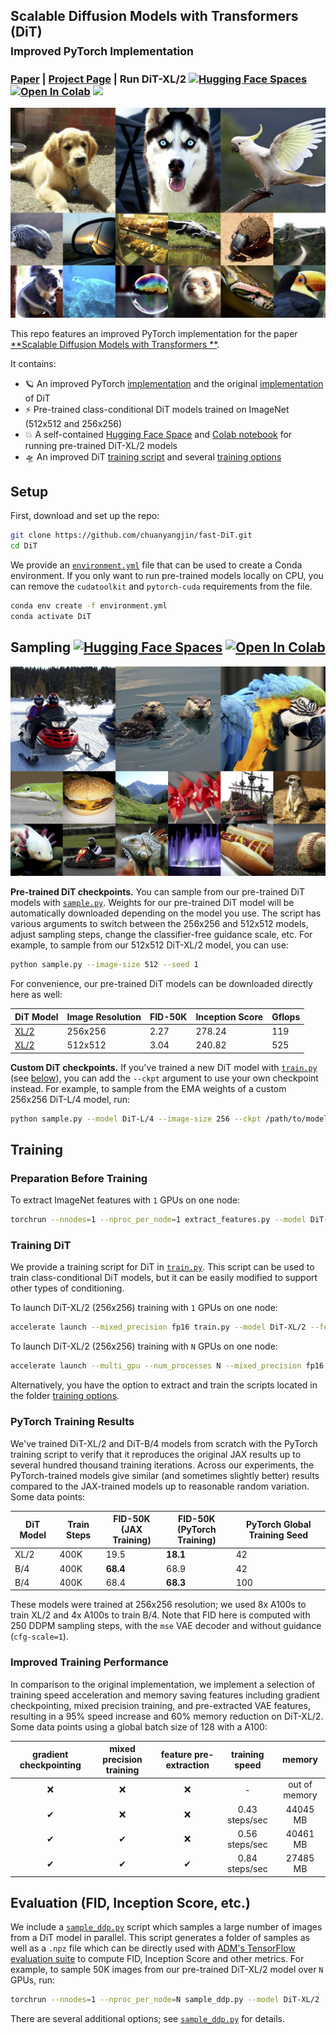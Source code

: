 ## Scalable Diffusion Models with Transformers (DiT)<br><sub>Improved PyTorch Implementation</sub>

### [Paper](http://arxiv.org/abs/2212.09748) | [Project Page](https://www.wpeebles.com/DiT) | Run DiT-XL/2 [![Hugging Face Spaces](https://img.shields.io/badge/%F0%9F%A4%97%20Hugging%20Face-Spaces-blue)](https://huggingface.co/spaces/wpeebles/DiT) [![Open In Colab](https://colab.research.google.com/assets/colab-badge.svg)](http://colab.research.google.com/github/facebookresearch/DiT/blob/main/run_DiT.ipynb) <a href="https://replicate.com/arielreplicate/scalable_diffusion_with_transformers"><img src="https://replicate.com/arielreplicate/scalable_diffusion_with_transformers/badge"></a>

![DiT samples](visuals/sample_grid_0.png)

This repo features an improved PyTorch implementation for the paper [**Scalable Diffusion Models with Transformers
**](https://www.wpeebles.com/DiT).

It contains:

* 🪐 An improved PyTorch [implementation](models.py) and the original [implementation](train_options/models_original.py)
  of DiT
* ⚡️ Pre-trained class-conditional DiT models trained on ImageNet (512x512 and 256x256)
* 💥 A self-contained [Hugging Face Space](https://huggingface.co/spaces/wpeebles/DiT)
  and [Colab notebook](http://colab.research.google.com/github/facebookresearch/DiT/blob/main/run_DiT.ipynb) for running
  pre-trained DiT-XL/2 models
* 🛸 An improved DiT [training script](train.py) and several [training options](train_options)

## Setup

First, download and set up the repo:

```bash
git clone https://github.com/chuanyangjin/fast-DiT.git
cd DiT
```

We provide an [`environment.yml`](environment.yml) file that can be used to create a Conda environment. If you only want
to run pre-trained models locally on CPU, you can remove the `cudatoolkit` and `pytorch-cuda` requirements from the
file.

```bash
conda env create -f environment.yml
conda activate DiT
```

## Sampling [![Hugging Face Spaces](https://img.shields.io/badge/%F0%9F%A4%97%20Hugging%20Face-Spaces-blue)](https://huggingface.co/spaces/wpeebles/DiT) [![Open In Colab](https://colab.research.google.com/assets/colab-badge.svg)](http://colab.research.google.com/github/facebookresearch/DiT/blob/main/run_DiT.ipynb)

![More DiT samples](visuals/sample_grid_1.png)

**Pre-trained DiT checkpoints.** You can sample from our pre-trained DiT models with [`sample.py`](sample.py). Weights
for our pre-trained DiT model will be
automatically downloaded depending on the model you use. The script has various arguments to switch between the 256x256
and 512x512 models, adjust sampling steps, change the classifier-free guidance scale, etc. For example, to sample from
our 512x512 DiT-XL/2 model, you can use:

```bash
python sample.py --image-size 512 --seed 1
```

For convenience, our pre-trained DiT models can be downloaded directly here as well:

| DiT Model                                                             | Image Resolution | FID-50K | Inception Score | Gflops | 
|-----------------------------------------------------------------------|------------------|---------|-----------------|--------|
| [XL/2](https://dl.fbaipublicfiles.com/DiT/models/DiT-XL-2-256x256.pt) | 256x256          | 2.27    | 278.24          | 119    |
| [XL/2](https://dl.fbaipublicfiles.com/DiT/models/DiT-XL-2-512x512.pt) | 512x512          | 3.04    | 240.82          | 525    |

**Custom DiT checkpoints.** If you've trained a new DiT model with [`train.py`](train.py) (see [below](#training-dit)),
you can add the `--ckpt`
argument to use your own checkpoint instead. For example, to sample from the EMA weights of a custom
256x256 DiT-L/4 model, run:

```bash
python sample.py --model DiT-L/4 --image-size 256 --ckpt /path/to/model.pt
```

## Training

### Preparation Before Training

To extract ImageNet features with `1` GPUs on one node:

```bash
torchrun --nnodes=1 --nproc_per_node=1 extract_features.py --model DiT-XL/2 --data-path /path/to/imagenet/train --features-path /path/to/store/features
```

### Training DiT

We provide a training script for DiT in [`train.py`](train.py). This script can be used to train class-conditional
DiT models, but it can be easily modified to support other types of conditioning.

To launch DiT-XL/2 (256x256) training with `1` GPUs on one node:

```bash
accelerate launch --mixed_precision fp16 train.py --model DiT-XL/2 --features-path /path/to/store/features
```

To launch DiT-XL/2 (256x256) training with `N` GPUs on one node:

```bash
accelerate launch --multi_gpu --num_processes N --mixed_precision fp16 train.py --model DiT-XL/2 --features-path /path/to/store/features
```

Alternatively, you have the option to extract and train the scripts located in the
folder [training options](train_options).

### PyTorch Training Results

We've trained DiT-XL/2 and DiT-B/4 models from scratch with the PyTorch training script
to verify that it reproduces the original JAX results up to several hundred thousand training iterations. Across our
experiments, the PyTorch-trained models give
similar (and sometimes slightly better) results compared to the JAX-trained models up to reasonable random variation.
Some data points:

| DiT Model | Train Steps | FID-50K<br> (JAX Training) | FID-50K<br> (PyTorch Training) | PyTorch Global Training Seed |
|-----------|-------------|----------------------------|--------------------------------|------------------------------|
| XL/2      | 400K        | 19.5                       | **18.1**                       | 42                           |
| B/4       | 400K        | **68.4**                   | 68.9                           | 42                           |
| B/4       | 400K        | 68.4                       | **68.3**                       | 100                          |

These models were trained at 256x256 resolution; we used 8x A100s to train XL/2 and 4x A100s to train B/4. Note that FID
here is computed with 250 DDPM sampling steps, with the `mse` VAE decoder and without guidance (`cfg-scale=1`).

### Improved Training Performance

In comparison to the original implementation, we implement a selection of training speed acceleration and memory saving
features including gradient checkpointing, mixed precision training, and pre-extracted VAE features, resulting in a 95%
speed increase and 60% memory reduction on DiT-XL/2. Some data points using a global batch size of 128 with a A100:

| gradient checkpointing | mixed precision training | feature pre-extraction | training speed |    memory     |
|:----------------------:|:------------------------:|:----------------------:|:--------------:|:-------------:|
|           ❌            |            ❌             |           ❌            |       -        | out of memory |
|           ✔            |            ❌             |           ❌            | 0.43 steps/sec |   44045 MB    |
|           ✔            |            ✔             |           ❌            | 0.56 steps/sec |   40461 MB    |
|           ✔            |            ✔             |           ✔            | 0.84 steps/sec |   27485 MB    |

## Evaluation (FID, Inception Score, etc.)

We include a [`sample_ddp.py`](sample_ddp.py) script which samples a large number of images from a DiT model in
parallel. This script
generates a folder of samples as well as a `.npz` file which can be directly used with [ADM's TensorFlow
evaluation suite](https://github.com/openai/guided-diffusion/tree/main/evaluations) to compute FID, Inception Score and
other metrics. For example, to sample 50K images from our pre-trained DiT-XL/2 model over `N` GPUs, run:

```bash
torchrun --nnodes=1 --nproc_per_node=N sample_ddp.py --model DiT-XL/2 --num-fid-samples 50000
```

There are several additional options; see [`sample_ddp.py`](sample_ddp.py) for details.
